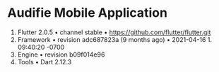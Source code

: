 # Audifie Mobile Application

1. Flutter 2.0.5 • channel stable • https://github.com/flutter/flutter.git
1. Framework • revision adc687823a (9 months ago) • 2021-04-16 1. 09:40:20 -0700
1. Engine • revision b09f014e96
1. Tools • Dart 2.12.3
